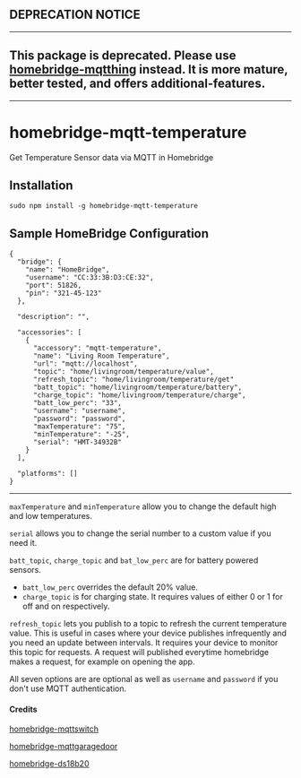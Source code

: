 DEPRECATION NOTICE
--------------------
----
This package is deprecated. Please use [homebridge-mqtthing](https://www.npmjs.com/package/homebridge-mqttthing) instead. It is more mature, better tested, and offers additional-features.
--------------------
--------------------
# homebridge-mqtt-temperature
Get Temperature Sensor data via MQTT in Homebridge

Installation
--------------------
    sudo npm install -g homebridge-mqtt-temperature


Sample HomeBridge Configuration
--------------------
    {
      "bridge": {
        "name": "HomeBridge",
        "username": "CC:33:3B:D3:CE:32",
        "port": 51826,
        "pin": "321-45-123"
      },

      "description": "",

      "accessories": [
        {
          "accessory": "mqtt-temperature",
          "name": "Living Room Temperature",
          "url": "mqtt://localhost",
          "topic": "home/livingroom/temperature/value",
          "refresh_topic": "home/livingroom/temperature/get"
          "batt_topic": "home/livingroom/temperature/battery",
          "charge_topic": "home/livingroom/temperature/charge",
          "batt_low_perc": "33",
          "username": "username",
          "password": "password",
          "maxTemperature": "75",
          "minTemperature": "-25",
          "serial": "HMT-34932B"
        }
      ],

      "platforms": []
    }


---------------------

`maxTemperature` and `minTemperature` allow you to change the default high and low temperatures.

`serial` allows you to change the serial number to a custom value if you need it.

`batt_topic`, `charge_topic` and `bat_low_perc` are for battery powered sensors.
 - `batt_low_perc` overrides the default 20% value.
 - `charge_topic` is for charging state. It requires values of either 0 or 1 for off and on respectively.

`refresh_topic` lets you publish to a topic to refresh the current temperature value. This is useful in cases where your device publishes infrequently and you need an update between intervals. It requires your device to monitor this topic for requests. A request will published everytime homebridge makes a request, for example on opening the app.

All seven options are are optional as well as `username` and `password` if you don't use MQTT authentication.


#### Credits

[homebridge-mqttswitch](https://github.com/ilcato/homebridge-mqttswitch)

[homebridge-mqttgaragedoor](https://github.com/tvillingett/homebridge-mqttgaragedoor)

[homebridge-ds18b20](https://github.com/DanTheMan827/homebridge-ds18b20)
